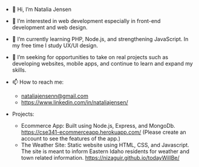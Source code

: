 - 👋 Hi, I’m Natalia Jensen
- 👀 I’m interested in web development especially in front-end development and web design. 
- 🌱 I’m currently learning PHP, Node.js, and strengthening JavaScript. In my free time I study UX/UI design. 
- 💞️ I’m seeking for opportunities to take on real projects such as developing websites, mobile apps, and continue to learn and expand my skills. 
- 📫 How to reach me:
  - nataliajensenn@gmail.com
  - https://www.linkedin.com/in/nataliajensen/

- Projects:
  - Ecommerce App: Built using Node.js, Express, and MongoDb.  https://cse341-ecommerceapp.herokuapp.com/ (Please create an account to see the features of the app.)
  - The Weather Site: Static website using HTML, CSS, and Javascript. The site is meant to inform Eastern Idaho residents for weather and town related information. https://nizaguir.github.io/todayWillBe/ 
<!---
nizaguir/nizaguir is a ✨ special ✨ repository because its `README.md` (this file) appears on your GitHub profile.
You can click the Preview link to take a look at your changes.
--->
